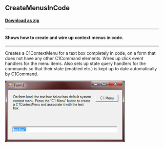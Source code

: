 ## CreateMenusInCode
#### [Download as zip](https://grapecity.github.io/DownGit/#/home?url=https://github.com/GrapeCity/ComponentOne-WinForms-Samples/tree/master/NetFramework\Command\VB\CreateMenusInCode)
____
#### Shows how to create and wire up context menus in code.
____
Creates a C1ContextMenu for a text box completely in code, on a form that does not have any other C1Command elements. Wires up click event handlers for the menu items. Also sets up state query handlers for the commands so that their state (enabled etc.) is kept up to date automatically by C1Command.

![screenshot](screenshot.png)
